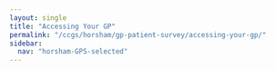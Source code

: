```yaml
---
layout: single
title: "Accessing Your GP"
permalink: "/ccgs/horsham/gp-patient-survey/accessing-your-gp/"
sidebar:
  nav: "horsham-GPS-selected"
---
```


